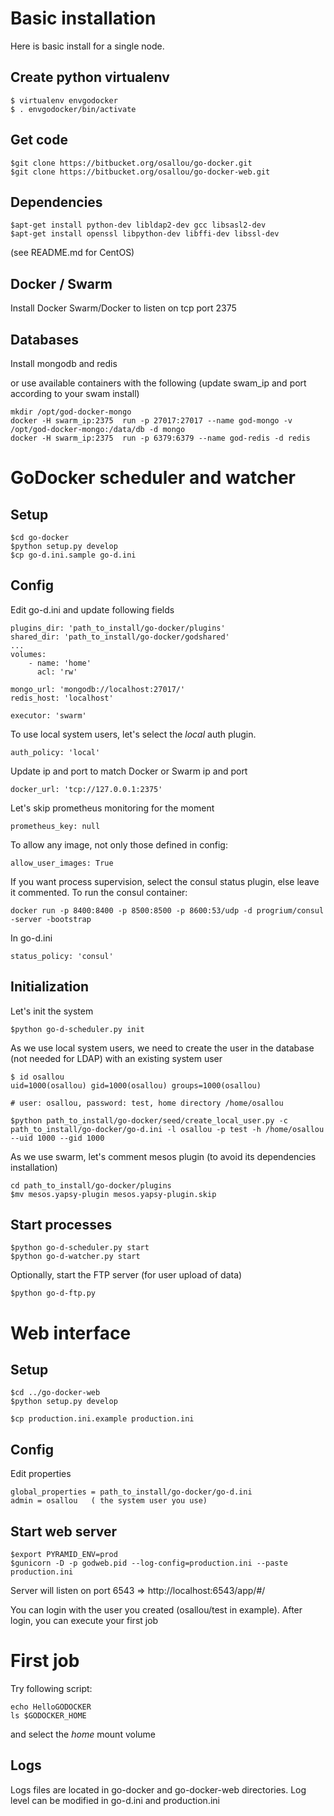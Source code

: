 # Basic installation

Here is basic install for a single node.

## Create python virtualenv

    $ virtualenv envgodocker
    $ . envgodocker/bin/activate

## Get code

    $git clone https://bitbucket.org/osallou/go-docker.git
    $git clone https://bitbucket.org/osallou/go-docker-web.git

## Dependencies

    $apt-get install python-dev libldap2-dev gcc libsasl2-dev
    $apt-get install openssl libpython-dev libffi-dev libssl-dev

(see README.md for CentOS)


## Docker / Swarm

Install Docker Swarm/Docker to listen on tcp port 2375


## Databases


Install mongodb and redis

or use available containers with the following (update swam_ip and port according to your swam install)

    mkdir /opt/god-docker-mongo
    docker -H swarm_ip:2375  run -p 27017:27017 --name god-mongo -v /opt/god-docker-mongo:/data/db -d mongo
    docker -H swarm_ip:2375  run -p 6379:6379 --name god-redis -d redis



# GoDocker scheduler and watcher

## Setup

    $cd go-docker
    $python setup.py develop
    $cp go-d.ini.sample go-d.ini

## Config

Edit go-d.ini and update following fields

    plugins_dir: 'path_to_install/go-docker/plugins'
    shared_dir: 'path_to_install/go-docker/godshared'
    ...
    volumes:
        - name: 'home'
          acl: 'rw'

    mongo_url: 'mongodb://localhost:27017/'
    redis_host: 'localhost'

    executor: 'swarm'

To use local system users, let's select the *local* auth plugin.

    auth_policy: 'local'

Update ip and port to match Docker or Swarm ip and port

    docker_url: 'tcp://127.0.0.1:2375'

Let's skip prometheus monitoring for the moment

    prometheus_key: null

To allow any image, not only those defined in config:

    allow_user_images: True


If you want process supervision, select the consul status plugin, else leave it commented.
To run the consul container:

    docker run -p 8400:8400 -p 8500:8500 -p 8600:53/udp -d progrium/consul -server -bootstrap


In go-d.ini

    status_policy: 'consul'

## Initialization

Let's init the system

    $python go-d-scheduler.py init


As we use local system users, we need to create the user in the database (not needed for LDAP) with an existing system user


    $ id osallou
    uid=1000(osallou) gid=1000(osallou) groups=1000(osallou)

    # user: osallou, password: test, home directory /home/osallou

    $python path_to_install/go-docker/seed/create_local_user.py -c path_to_install/go-docker/go-d.ini -l osallou -p test -h /home/osallou --uid 1000 --gid 1000


As we use swarm, let's comment mesos plugin (to avoid its dependencies installation)

    cd path_to_install/go-docker/plugins
    $mv mesos.yapsy-plugin mesos.yapsy-plugin.skip


## Start processes

    $python go-d-scheduler.py start
    $python go-d-watcher.py start

Optionally, start the FTP server (for user upload of data)

    $python go-d-ftp.py

# Web interface

## Setup

    $cd ../go-docker-web
    $python setup.py develop

    $cp production.ini.example production.ini


## Config

Edit properties

    global_properties = path_to_install/go-docker/go-d.ini
    admin = osallou   ( the system user you use)

## Start web server

    $export PYRAMID_ENV=prod
    $gunicorn -D -p godweb.pid --log-config=production.ini --paste production.ini

Server will listen on port 6543 => http://localhost:6543/app/#/

You can login with the user you created (osallou/test in example).
After login, you can execute your first job


# First job

Try following script:

    echo HelloGODOCKER
    ls $GODOCKER_HOME

and select the *home* mount volume

## Logs

Logs files are located in go-docker and go-docker-web directories. Log level can be modified in go-d.ini and production.ini
